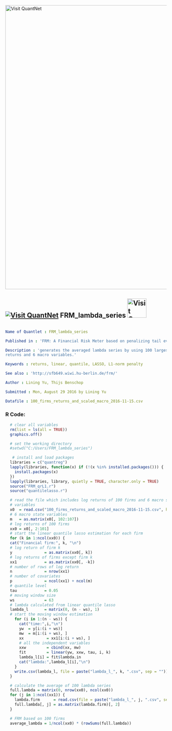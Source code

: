 
[<img src="https://github.com/QuantLet/Styleguide-and-FAQ/blob/master/pictures/banner.png" width="888" alt="Visit QuantNet">](http://quantlet.de/)

## [<img src="https://github.com/QuantLet/Styleguide-and-FAQ/blob/master/pictures/qloqo.png" alt="Visit QuantNet">](http://quantlet.de/) **FRM_lambda_series** [<img src="https://github.com/QuantLet/Styleguide-and-FAQ/blob/master/pictures/QN2.png" width="60" alt="Visit QuantNet 2.0">](http://quantlet.de/)

```yaml

Name of Quantlet : FRM_lambda_series

Published in : 'FRM: A Financial Risk Meter based on penalizing tail events occurrence'

Description : 'generates the averaged lambda series by using 100 largest financial firms stock
returns and 6 macro variables.'

Keywords : returns, linear, quantile, LASSO, L1-norm penalty

See also : 'http://sfb649.wiwi.hu-berlin.de/frm/'

Author : Lining Yu, Thijs Benschop

Submitted : Mon, August 29 2016 by Lining Yu

Datafile : 100_firms_returns_and_scaled_macro_2016-11-15.csv

```


### R Code:
```r
  # clear all variables
  rm(list = ls(all = TRUE))
  graphics.off()

  # set the working directory
  #setwd("C:/Users/FRM_lambda_series")

   # install and load packages
  libraries = c("quantreg")
  lapply(libraries, function(x) if (!(x %in% installed.packages())) {
    install.packages(x)
  })
  lapply(libraries, library, quietly = TRUE, character.only = TRUE)
  source("FRM_qrL1.r")
  source("quantilelasso.r")

  # read the file which includes log returns of 100 firms and 6 macro state
  # variables
  x0  = read.csv("100_firms_returns_and_scaled_macro_2016-11-15.csv", header = TRUE)
  # 6 macro state variables
  m   = as.matrix(x0[, 102:107])
  # log returns of 100 firms
  xx0 = x0[, 2:101]
  # start the linear quantile lasso estimation for each firm
  for (k in 1:ncol(xx0)) {
  cat("Financial firm:", k, "\n")
  # log return of firm k
  y              = as.matrix(xx0[, k])
  # log returns of firms except firm k
  xx1            = as.matrix(xx0[, -k]) 
  # number of rows of log return
  n              = nrow(xx1)
  # number of covariates
  p              = ncol(xx1) + ncol(m)
  # quantile level
  tau            = 0.05
  # moving window size
  ws             = 63 
  # lambda calculated from linear quantile lasso
  lambda_l       = matrix(0, (n - ws), 1)
  # start the moving window estimation
    for (i in 1:(n - ws)) {
      cat("time:",i,"\n")
      yw  = y[i:(i + ws)]
      mw  = m[i:(i + ws), ]
      xx          = xx1[i:(i + ws), ]
      # all the independent variables
      xxw         = cbind(xx, mw)
      fit         = linear(yw, xxw, tau, i, k)
      lambda_l[i] = fit$lambda.in
      cat("lambda:",lambda_l[i],"\n")
    }
    write.csv(lambda_l, file = paste("lambda_l_", k, ".csv", sep = ""))
  } 

  # calculate the average of 100 lambda series
  full.lambda = matrix(0, nrow(xx0), ncol(xx0))
  for (j in 1:ncol(xx1)) {
    lambda.firm      = read.csv(file = paste("lambda_l_", j, ".csv", sep = ""))
    full.lambda[, j] = as.matrix(lambda.firm)[, 2]
  }

  # FRM based on 100 firms
  average_lambda = 1/ncol(xx0) * (rowSums(full.lambda))

```
